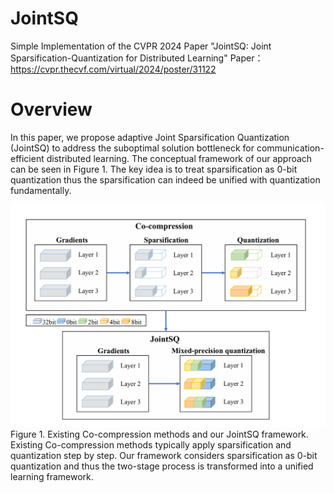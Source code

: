 # JointSQ
 Simple Implementation of the CVPR 2024 Paper "JointSQ: Joint Sparsification-Quantization for Distributed Learning"
 Paper：https://cvpr.thecvf.com/virtual/2024/poster/31122
# Overview
  In this paper, we propose adaptive Joint Sparsification Quantization (JointSQ) to address the suboptimal solution bottleneck for communication-efficient distributed learning. The conceptual framework of our approach can be seen in Figure 1. The key idea is to treat sparsification as 0-bit quantization thus the sparsification can indeed be unified with quantization fundamentally.
<p align="left">
<img src="JointSQ.png" width="700"><br/>
 Figure 1. Existing Co-compression methods and our JointSQ framework. Existing Co-compression methods typically apply sparsification and quantization step by step. Our framework considers sparsification as 0-bit quantization and thus the two-stage process is transformed into a unified learning framework.<br/><br/>
